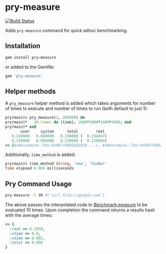# pry-measure

[![Build Status](https://travis-ci.org/MatthewRDodds/pry-measure.svg?branch=master)](https://travis-ci.org/MatthewRDodds/pry-measure)

Adds `pry-measure` command for quick adhoc benchmarking.


## Installation

  ```ruby
  gem install pry-measure
  ```

or added to the Gemfile:
  ```ruby
  gem 'pry-measure'
  ```

## Helper methods

A `pry_measure` helper method is added which takes arguments for number of times to execute and number of times to run (both default to just 1):

  ```ruby
  pry(main)> pry_measure(2, 200000) do
  pry(main)*   10.times do |time|; 1000*1000*1000*1000; end
  pry(main)* end
         user     system      total        real
     0.230000   0.000000   0.230000 (  0.234847)
     0.230000   0.000000   0.230000 (  0.228060)
  => [#<Benchmark::Tms:0x007fd992bd2b30 ...>, #<Benchmark::Tms:0x007fd992bd2220 ...>]
  ```

Additionally, `time_method` is added:

  ```ruby
  pry(main)> time_method String, 'new', 'FooBar'
  Time elapsed 0.004 milliseconds
  ```

## Pry Command Usage

  ```bash
  pry-measure -t 10 #{`curl http://google.com`}
  ```

The above passes the interpolated code to [Benchmark.measure](http://www.ruby-doc.org/stdlib-1.9.3/libdoc/benchmark/rdoc/Benchmark.html#method-c-measure) to be evaluated 10 times. Upon completion the command returns a results hash with the average times:

  ```ruby
  => {
    :real => 0.1958,
    :utime => 0.0,
    :stime => 0.002,
    :total => 0.056
  }
  ```
